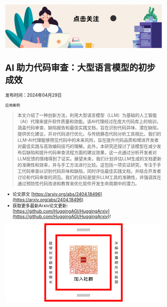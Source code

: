 ![](https://raw.githubusercontent.com/HuggingAGI/HuggingArxiv/main/imgs/follow2.gif)
# AI 助力代码审查：大型语言模型的初步成效
发布时间：2024年04月29日

`应用案例`
> 本文介绍了一种创新方法，利用大型语言模型（LLM）为基础的人工智能（AI）代理来提升软件质量和效能。该AI代理经过在庞大代码库上的培训，涵盖代码审查、缺陷报告和最佳实践文档，旨在识别代码异味、潜在缺陷，提供优化建议，并对代码进行优化。与传统静态代码分析工具相比，我们的LLM-AI代理能够预见代码中的未来风险，旨在提升代码品质和增进开发者对最佳实践与高效编码技巧的理解。此外，本研究还探讨了该模型在减少发布后缺陷和提升代码审查流程方面的建议效果，这一点通过分析开发者对LLM反馈的情绪得到了证实。展望未来，我们计划评估LLM生成的文档更新的准确性和效率，并与手工方法进行比较。这包括一项实证研究，专注于手工代码审查以识别代码异味和缺陷，同时评估最佳实践文档，并结合开发者讨论和代码审查的洞见。我们的目标是提升LLM工具的准确性，并强调其在通过预防性代码改进和教育来优化软件开发生命周期中的潜力。



- 论文原文 [https://arxiv.org/abs/2404.18496](https://arxiv.org/abs/2404.18496)
- 获取更多最新Arxiv论文更新: [https://github.com/HuggingAGI/HuggingArxiv](https://github.com/HuggingAGI/HuggingArxiv)!

![](https://raw.githubusercontent.com/HuggingAGI/HuggingArxiv/main/imgs/qrcode3.png)